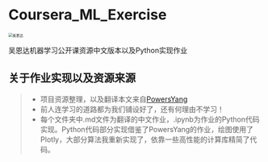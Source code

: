 # Coursera_ML_Exercise
<img src="https://cdn.jsdelivr.net/gh/YINGHAIDADA/imageStorege@main/image/1651160963305-2022-4-2823:49:23.png" alt="吴恩达" style="zoom:50%;" />  
  
  
吴恩达机器学习公开课资源中文版本以及Python实现作业

## 关于作业实现以及资源来源


> * 项目资源整理，以及翻译本文来自[PowersYang](https://github.com/PowersYang/Coursera_ML_Exercise)
> * 前人连学习的道路都为我们铺设好了，还有何理由不学习！
> * 每个文件夹中.md文件为翻译的中文作业，.ipynb为作业的Python代码实现。Python代码部分实现借鉴了PowersYang的作业，绘图使用了Plotly，大部分算法我重新实现了，依靠一些高性能的计算库精简了代码。
